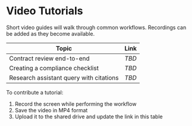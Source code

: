 # Video Tutorials

Short video guides will walk through common workflows. Recordings can be added as they become available.

| Topic | Link |
|-------|------|
| Contract review end-to-end | _TBD_ |
| Creating a compliance checklist | _TBD_ |
| Research assistant query with citations | _TBD_ |

To contribute a tutorial:

1. Record the screen while performing the workflow
2. Save the video in MP4 format
3. Upload it to the shared drive and update the link in this table
